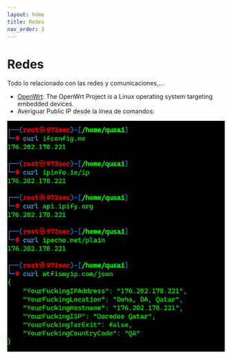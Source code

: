 ```yaml
---
layout: home
title: Redes
nav_order: 3
---
```


# Redes

Todo lo relacionado con las redes y comunicaciones,...

* [OpenWrt](https://openwrt.org/): The OpenWrt Project is a Linux operating system targeting embedded devices.
* Averiguar Public IP desde la línea de comandos:

![myip](img/yourip.png)